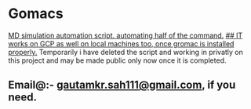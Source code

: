 # Gomacs 
 <ins>MD simulation automation script. automating half of the command.</ins>
 <ins>## IT works on GCP as well on local machines too, once gromac is installed properly.</ins>
Temporarily i have deleted the script and working in privatly on this project and may be made public only now once it is completed.
## Email@:- gautamkr.sah111@gmail.com, if you need.
